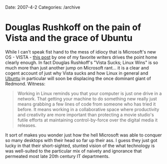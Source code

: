Date: 2007-4-2
Categories: /archive

# Douglas Rushkoff on the pain of Vista and the grace of Ubuntu

While I can't speak fist hand to the mess of idiocy that is Microsoft's new OS - VISTA - <a href="http://www.rushkoff.com/2007/04/vista-sucks-linux-wins.php">this post</a> by one of my favorite writers drives the point home clearly enough.  In fact Douglas Rushkoff's "Vista Sucks; Linux Wins" is so much more than just another jump on Microsoft rant... it is a clear and cogent account of just why Vista sucks and how Linux in general and <a href="http://www.ubuntu.com/">Ubuntu</a> in particular will soon be displacing the once dominant giant of Redmond. Witness:

<blockquote>Working in Linux reminds you that your computer is just one drive in a network. That getting your machine to do something new really just means grabbing a few lines of code from someone who has tried it before. It means working in a collaborative space where productivity and creativity are more important than protecting a movie studio's futile efforts at maintaining control-by-force over the digital media it releases. </blockquote>

It sort of makes you wonder just how the hell Microsoft was able to conquer so many desktops with their head so far up their ass.  I guess they just got lucky in that their short-sighted, stunted vision of the what technology is was well-suited to the particular mix of naivety and ignorance that permeated most late 20th century IT departments.
